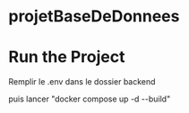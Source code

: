 # projetBaseDeDonnees


# Run the Project

Remplir le .env dans le dossier backend

puis lancer "docker compose up -d --build"
